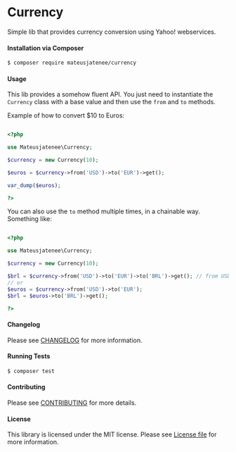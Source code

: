 Currency
================
Simple lib that provides currency conversion using Yahoo! webservices.

#### Installation via Composer
``` bash
$ composer require mateusjatenee/currency
```

#### Usage  

This lib provides a somehow fluent API. You just need to instantiate the `Currency` class with a base value and then use the `from` and `to` methods.  

Example of how to convert $10 to Euros:  

```php

<?php

use Mateusjatenee\Currency;

$currency = new Currency(10);

$euros = $currency->from('USD')->to('EUR')->get();

var_dump($euros);

?>

```

You can also use the `to` method multiple times, in a chainable way. Something like:  

```php 

<?php

use Mateusjatenee\Currency;

$currency = new Currency(10);

$brl = $currency->from('USD')->to('EUR')->to('BRL')->get(); // from USD to EUR then to BRL.
// or
$euros = $currency->from('USD')->to('EUR');
$brl = $euros->to('BRL')->get();

?>

```

#### Changelog
Please see [CHANGELOG](CHANGELOG.md) for more information.

#### Running Tests
``` bash
$ composer test
```

#### Contributing
Please see [CONTRIBUTING](CONTRIBUTING.md) for more details.

#### License
This library is licensed under the MIT license. Please see [License file](LICENSE.md) for more information.
